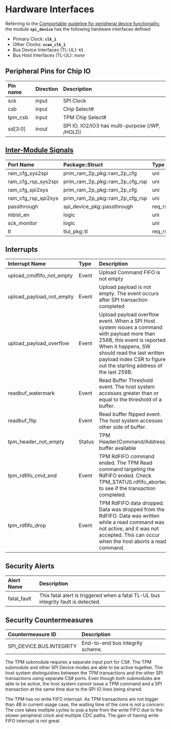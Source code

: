 # Hardware Interfaces

<!-- BEGIN CMDGEN util/regtool.py --interfaces ./hw/ip/spi_device/data/spi_device.hjson -->
Referring to the [Comportable guideline for peripheral device functionality](https://opentitan.org/book/doc/contributing/hw/comportability), the module **`spi_device`** has the following hardware interfaces defined
- Primary Clock: **`clk_i`**
- Other Clocks: **`scan_clk_i`**
- Bus Device Interfaces (TL-UL): **`tl`**
- Bus Host Interfaces (TL-UL): *none*

## Peripheral Pins for Chip IO

| Pin name   | Direction   | Description                                    |
|:-----------|:------------|:-----------------------------------------------|
| sck        | input       | SPI Clock                                      |
| csb        | input       | Chip Select#                                   |
| tpm_csb    | input       | TPM Chip Select#                               |
| sd[3:0]    | inout       | SPI IO, IO2/IO3 has multi-purpose (/WP, /HOLD) |

## [Inter-Module Signals](https://opentitan.org/book/doc/contributing/hw/comportability/index.html#inter-signal-handling)

| Port Name           | Package::Struct                 | Type    | Act   |   Width | Description   |
|:--------------------|:--------------------------------|:--------|:------|--------:|:--------------|
| ram_cfg_sys2spi     | prim_ram_2p_pkg::ram_2p_cfg     | uni     | rcv   |       1 |               |
| ram_cfg_rsp_sys2spi | prim_ram_2p_pkg::ram_2p_cfg_rsp | uni     | req   |       1 |               |
| ram_cfg_spi2sys     | prim_ram_2p_pkg::ram_2p_cfg     | uni     | rcv   |       1 |               |
| ram_cfg_rsp_spi2sys | prim_ram_2p_pkg::ram_2p_cfg_rsp | uni     | req   |       1 |               |
| passthrough         | spi_device_pkg::passthrough     | req_rsp | req   |       1 |               |
| mbist_en            | logic                           | uni     | rcv   |       1 |               |
| sck_monitor         | logic                           | uni     | req   |       1 |               |
| tl                  | tlul_pkg::tl                    | req_rsp | rsp   |       1 |               |

## Interrupts

| Interrupt Name           | Type   | Description                                                                                                                                                                                                                                         |
|:-------------------------|:-------|:----------------------------------------------------------------------------------------------------------------------------------------------------------------------------------------------------------------------------------------------------|
| upload_cmdfifo_not_empty | Event  | Upload Command FIFO is not empty                                                                                                                                                                                                                    |
| upload_payload_not_empty | Event  | Upload payload is not empty. The event occurs after SPI transaction completed                                                                                                                                                                       |
| upload_payload_overflow  | Event  | Upload payload overflow event. When a SPI Host system issues a command with payload more than 256B, this event is reported. When it happens, SW should read the last written payload index CSR to figure out the starting address of the last 256B. |
| readbuf_watermark        | Event  | Read Buffer Threshold event. The host system accesses greater than or equal to the threshold of a buffer.                                                                                                                                           |
| readbuf_flip             | Event  | Read buffer flipped event. The host system accesses other side of buffer.                                                                                                                                                                           |
| tpm_header_not_empty     | Status | TPM Header(Command/Address) buffer available                                                                                                                                                                                                        |
| tpm_rdfifo_cmd_end       | Event  | TPM RdFIFO command ended. The TPM Read command targeting the RdFIFO ended. Check TPM_STATUS.rdfifo_aborted to see if the transaction completed.                                                                                                     |
| tpm_rdfifo_drop          | Event  | TPM RdFIFO data dropped. Data was dropped from the RdFIFO. Data was written while a read command was not active, and it was not accepted. This can occur when the host aborts a read command.                                                       |

## Security Alerts

| Alert Name   | Description                                                                       |
|:-------------|:----------------------------------------------------------------------------------|
| fatal_fault  | This fatal alert is triggered when a fatal TL-UL bus integrity fault is detected. |

## Security Countermeasures

| Countermeasure ID        | Description                      |
|:-------------------------|:---------------------------------|
| SPI_DEVICE.BUS.INTEGRITY | End-to-end bus integrity scheme. |


<!-- END CMDGEN -->

The TPM submodule requires a separate input port for CS#.
The TPM submodule and other SPI Device modes are able to be active together.
The host system distinguishes between the TPM transactions and the other SPI transactions using separate CS# ports.
Even though both submodules are able to be active, the host system cannot issue a TPM command and a SPI transaction at the same time due to the SPI IO lines being shared.

The TPM has no write FIFO interrupt.
As TPM transactions are not bigger than 4B in current usage case, the waiting time of the core is not a concern.
The core takes multiple cycles to pop a byte from the write FIFO due to the slower peripheral clock and multiple CDC paths.
The gain of having write FIFO interrupt is not great.
